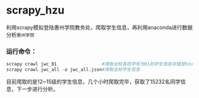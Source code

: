 # scrapy_hzu
利用scrapy模拟登陆惠州学院教务处，爬取学生信息，再利用anaconda进行数据分析`惠州学院`

### 运行命令：

```python
scrapy crawl jwc_01					#爬取全校各班学号为01的学生信息存储至hzu.xls
scrapy crawl jwc_all -o jwc_all.json#爬取全校学生信息
```

目前爬取的是12~15级的学生信息，几个小时爬取完毕，获取了15232名同学信息，下一步进行分析。